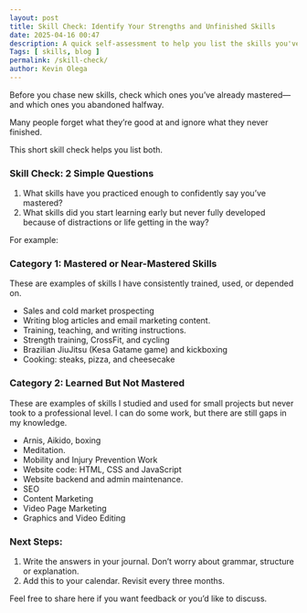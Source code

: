 ```yaml
--- 
layout: post 
title: Skill Check: Identify Your Strengths and Unfinished Skills
date: 2025-04-16 00:47
description: A quick self-assessment to help you list the skills you've mastered and the ones you started but never finished. Useful for journaling, goal setting, or career planning. Revisit every 3 months.
Tags: [ skills, blog ]
permalink: /skill-check/ 
author: Kevin Olega 
--- 
```

Before you chase new skills, check which ones you’ve already mastered—and which ones you abandoned halfway.

Many people forget what they’re good at and ignore what they never finished.

This short skill check helps you list both.

### Skill Check: 2 Simple Questions

1. What skills have you practiced enough to confidently say you’ve mastered?
2. What skills did you start learning early but never fully developed because of distractions or life getting in the way?

For example:

### Category 1: Mastered or Near-Mastered Skills

These are examples of skills I have consistently trained, used, or depended on.

- Sales and cold market prospecting
- Writing blog articles and email marketing content.
- Training, teaching, and writing instructions.
- Strength training, CrossFit, and cycling
- Brazilian JiuJitsu (Kesa Gatame game) and kickboxing
- Cooking: steaks, pizza, and cheesecake

### Category 2: Learned But Not Mastered

These are examples of skills I studied and used for small projects but never took to a professional level. I can do some work, but there are still gaps in my knowledge.

- Arnis, Aikido, boxing
- Meditation.
- Mobility and Injury Prevention Work
- Website code: HTML, CSS and JavaScript
- Website backend and admin maintenance.
- SEO
- Content Marketing
- Video Page Marketing
- Graphics and Video Editing

### Next Steps:

1. Write the answers in your journal. Don’t worry about grammar, structure or explanation.
2. Add this to your calendar. Revisit every three months. 

Feel free to share here if you want feedback or you’d like to discuss.